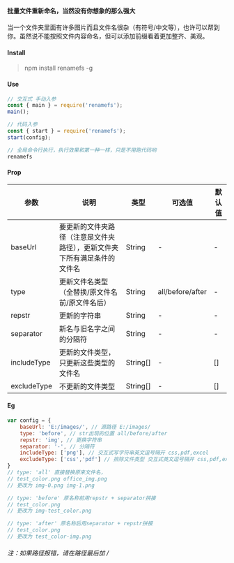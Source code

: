 #### 批量文件重新命名，当然没有你想象的那么强大

当一个文件夹里面有许多图片而且文件名很杂（有符号/中文等），也许可以帮到你。虽然说不能按照文件内容命名，但可以添加前缀看着更加整齐、美观。

#### Install

> npm install renamefs -g

#### Use

```javascript
// 交互式 手动入参
const { main } = require('renamefs');
main();

// 代码入参
const { start } = require('renamefs');
start(config);

// 全局命令行执行，执行效果和第一种一样，只是不用跑代码哟
renamefs
```

#### Prop

|参数|说明|类型|可选值|默认值|
|--|--|--|--|--|
|baseUrl|要更新的文件夹路径（注意是文件夹路径），更新文件夹下所有满足条件的文件名|String|-|-|
|type |更新文件名类型（全替换/原文件名前/原文件名后）|String|all/before/after|-|
|repstr|更新的字符串|String|-|-|
|separator|新名与旧名字之间的分隔符|String|-|-|
|includeType|更新的文件类型，只更新这些类型的文件名|String[]|-|[]|
|excludeType|不更新的文件类型|String[]|-|[]|

#### Eg

```javascript
var config = {
    baseUrl: 'E:/images/', // 源路径 E:/images/
    type: 'before', // str出现的位置 all/before/after
    repstr: 'img', // 更换字符串
    separator: '-', // 分隔符
    includeType: ['png'], // 交互式写字符串英文逗号隔开 css,pdf,excel
    excludeType: ['css','pdf'] // 排除文件类型 交互式英文逗号隔开 css,pdf,excel
}
// type: 'all' 直接替换原来文件名，
// test_color.png office_img.png
// 更改为 img-0.png img-1.png

// type: 'before' 原名称前用repstr + separator拼接
// test_color.png
// 更改为 img-test_color.png

// type: 'after' 原名称后用separator + repstr拼接
// test_color.png
// 更改为 test_color-img.png

```

###### 注：如果路径报错，请在路径最后加 /
